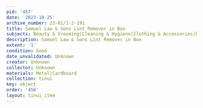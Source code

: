 ```yaml
---
pid: '457'
date: '2023-10-25'
archive_number: 23-01/1-2-191
title: Samuel Law & Sons Lint Remover in Box
subjects: Beauty & Grooming|Cleaning & Hygiene|Clothing & Accessories|Domestic Labour
description: Samuel Law & Sons Lint Remover in Box
extent: '1'
condition: Good
date_unvalidated: Unknown
creator: Unknown
collector: Unknown
materials: Metal|Cardboard
collection: tinui
key: object
order: '456'
layout: tinui_item
---
```

